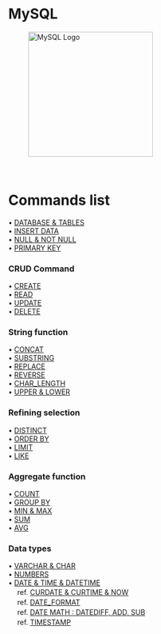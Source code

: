 # MySQL

<figure>
    <img src="https://labs.mysql.com/common/logos/mysql-logo.svg" alt="MySQL Logo" width="250">
</figure>

<br>

# Commands list

• [DATABASE & TABLES](https://github.com/moeyg/MySQL/blob/main/source/DATABASE_TABLES.md)
<br>
• [INSERT DATA](https://github.com/moeyg/MySQL/blob/main/source/INSERT_DATA.md)
<br>
• [NULL & NOT NULL](https://github.com/moeyg/MySQL/blob/main/source/NULL_NOT_NULL.md)
<br>
• [PRIMARY KEY](https://github.com/moeyg/MySQL/blob/main/source/PRIMARY_KEY.md)<br>

### CRUD Command

• [CREATE](https://github.com/moeyg/MySQL/blob/main/source/CREATE.md)<br>
• [READ](https://github.com/moeyg/MySQL/blob/main/source/READ.md)<br>
• [UPDATE](https://github.com/moeyg/MySQL/blob/main/source/UPDATE.md)<br>
• [DELETE](https://github.com/moeyg/MySQL/blob/main/source/DELETE.md)<br>

### String function <br>

• [CONCAT](https://github.com/moeyg/MySQL/blob/main/source/CONCAT.md) <br>
• [SUBSTRING](https://github.com/moeyg/MySQL/blob/main/source/SUBSTRING.md)<br>
• [REPLACE](https://github.com/moeyg/MySQL/blob/main/source/REPLACE.md)<br>
• [REVERSE](https://github.com/moeyg/MySQL/blob/main/source/REVERSE.md)<br>
• [CHAR_LENGTH](https://github.com/moeyg/MySQL/blob/main/source/CHAR_LENGTH.md)<br>
• [UPPER & LOWER](https://github.com/moeyg/MySQL/blob/main/source/UPPER_LOWER.md)<br>

### Refining selection <br>

• [DISTINCT](https://github.com/moeyg/MySQL/blob/main/source/DISTINCT.md) <br>
• [ORDER BY](https://github.com/moeyg/MySQL/blob/main/source/ORDER_BY.md) <br>
• [LIMIT](https://github.com/moeyg/MySQL/blob/main/source/LIMIT.md) <br>
• [LIKE](https://github.com/moeyg/MySQL/blob/main/source/LIKE.md)<br>

### Aggregate function <br>

• [COUNT](https://github.com/moeyg/MySQL/blob/main/source/COUNT.md)<br>
• [GROUP BY](https://github.com/moeyg/MySQL/blob/main/source/GROUP_BY.md)<br>
• [MIN & MAX](https://github.com/moeyg/MySQL/blob/main/source/MIN_MAX.md)<br>
• [SUM](https://github.com/moeyg/MySQL/blob/main/source/SUM.md)<br>
• [AVG](https://github.com/moeyg/MySQL/blob/main/source/AVG.md)<br>

### Data types <br>

• [VARCHAR & CHAR](https://github.com/moeyg/MySQL/blob/main/source/VARCHAR_CHAR.md)<br>
• [NUMBERS](https://github.com/moeyg/MySQL/blob/main/source/NUMBERS.md)<br>
• [DATE & TIME & DATETIME](https://github.com/moeyg/MySQL/blob/main/source/DATE_TIME_DATETIME.md)<br>
　 ref. [CURDATE & CURTIME & NOW](https://github.com/moeyg/MySQL/blob/main/source/CURDATE_CURTIME_NOW.md)<br>
　 ref. [DATE_FORMAT](https://github.com/moeyg/MySQL/blob/main/source/DATE_FORMAT.md)<br>
　 ref. [DATE MATH : DATEDIFF, ADD, SUB](https://github.com/moeyg/MySQL/blob/main/source/DATE_MATH.md)<br>
　 ref. [TIMESTAMP](https://github.com/moeyg/MySQL/blob/main/source/TIMESTAMP.md)<br>
